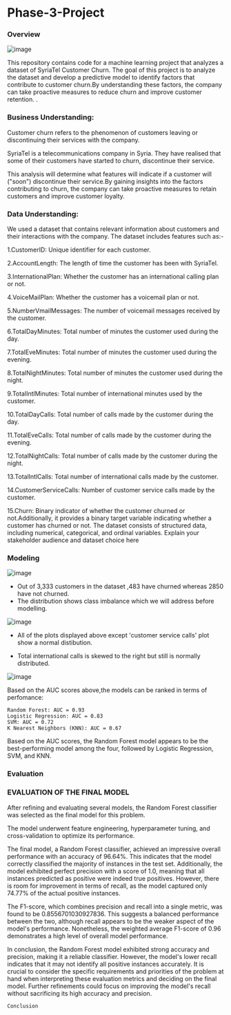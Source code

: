 # Phase-3-Project

### Overview
![image](https://github.com/beatrice-kirui/Phase-3-Project/assets/124546863/23cb49da-c595-4124-b08f-e9b5c2efe70e)
 
 This repository contains code for a machine learning project that analyzes a dataset of SyriaTel Customer Churn. The goal of this project is to analyze the dataset and develop a predictive model to identify factors that contribute to customer churn.By understanding these factors, the company can take proactive measures to reduce churn and improve customer retention. .

 ### Business Understanding:
 
 Customer churn refers to the phenomenon of customers leaving or discontinuing their services with the company.
 
 SyriaTel is a telecommunications company in Syria. They have realised that some of their customers have started to churn, discontinue their service.

This analysis will determine what features will indicate if a customer will ("soon") discontinue their service.By gaining insights into the factors contributing to churn, the company can take proactive measures to retain customers and improve customer loyalty.

### Data Understanding:

We used a dataset that contains relevant information about customers and their interactions with the company. The dataset includes features such as:-

1.CustomerID: Unique identifier for each customer.

2.AccountLength: The length of time the customer has been with SyriaTel.

3.InternationalPlan: Whether the customer has an international calling plan or not.

4.VoiceMailPlan: Whether the customer has a voicemail plan or not.

5.NumberVmailMessages: The number of voicemail messages received by the customer.

6.TotalDayMinutes: Total number of minutes the customer used during the day.

7.TotalEveMinutes: Total number of minutes the customer used during the evening.

8.TotalNightMinutes: Total number of minutes the customer used during the night.

9.TotalIntlMinutes: Total number of international minutes used by the customer.

10.TotalDayCalls: Total number of calls made by the customer during the day.

11.TotalEveCalls: Total number of calls made by the customer during the evening.

12.TotalNightCalls: Total number of calls made by the customer during the night.

13.TotalIntlCalls: Total number of international calls made by the customer.

14.CustomerServiceCalls: Number of customer service calls made by the customer.

15.Churn: Binary indicator of whether the customer churned or not.Additionally, it provides a binary target variable indicating whether a customer has churned or not. The dataset consists of structured data, including numerical, categorical, and ordinal variables.
        Explain your stakeholder audience and dataset choice here
### Modeling
![image](https://github.com/beatrice-kirui/Phase-3-Project/assets/124546863/49c3448f-4519-4268-a106-6d5cf83a0b5e)

* Out of 3,333 customers in the dataset ,483 have churned whereas 2850 have not churned.
* The distribution shows class imbalance which we will address before modelling. 

![image](https://github.com/beatrice-kirui/Phase-3-Project/assets/124546863/ef59381e-b53a-4e55-8b17-a78dd4587785)

* All of the plots displayed above except 'customer service calls' plot show a normal distibution.

* Total international calls is skewed to the right but still is normally distributed.

![image](https://github.com/beatrice-kirui/Phase-3-Project/assets/124546863/65193bee-06cd-4181-9923-0f0ca495d059)

Based on the AUC scores above,the models can be ranked in terms of perfomance:

    Random Forest: AUC = 0.93
    Logistic Regression: AUC = 0.83
    SVM: AUC = 0.72
    K Nearest Neighbors (KNN): AUC = 0.67

Based on the AUC scores, the Random Forest model appears to be the best-performing model among the four, followed by Logistic Regression, SVM, and KNN.

### Evaluation

### EVALUATION OF THE FINAL MODEL

  After refining and evaluating several models, the Random Forest classifier was selected as the final model for this problem.

  The model underwent feature engineering, hyperparameter tuning, and cross-validation to optimize its performance.

  The final model, a Random Forest classifier, achieved an impressive overall performance with an accuracy of 96.64%. This indicates that the model correctly classified the majority of instances in the test set. Additionally, the model exhibited perfect precision with a score of 1.0, meaning that all instances predicted as positive were indeed true positives. However, there is room for improvement in terms of recall, as the model captured only 74.77% of the actual positive instances.

  The F1-score, which combines precision and recall into a single metric, was found to be 0.8556701030927836. This suggests a balanced performance between the two, although recall appears to be the weaker aspect of the model's performance. Nonetheless, the weighted average F1-score of 0.96 demonstrates a high level of overall model performance.

  
 In conclusion, the Random Forest model exhibited strong accuracy and precision, making it a reliable classifier. However, the model's lower recall indicates that it may not identify all positive instances accurately. It is crucial to consider the specific requirements and priorities of the problem at hand when interpreting these evaluation metrics and deciding on the final model. Further refinements could focus on improving the model's recall without sacrificing its high accuracy and precision.


    Conclusion
